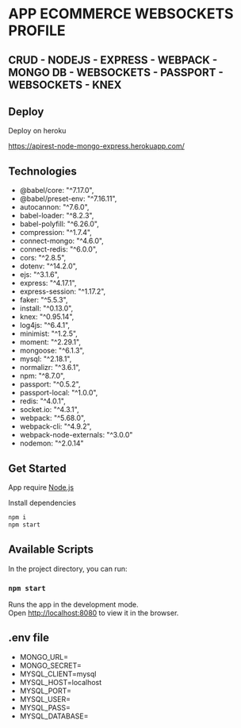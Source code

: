 # APP ECOMMERCE WEBSOCKETS PROFILE

## CRUD - NODEJS - EXPRESS - WEBPACK - MONGO DB - WEBSOCKETS - PASSPORT - WEBSOCKETS - KNEX

## Deploy

Deploy on heroku

https://apirest-node-mongo-express.herokuapp.com/

## Technologies

- @babel/core: "^7.17.0",
- @babel/preset-env: "^7.16.11",
- autocannon: "^7.6.0",
- babel-loader: "^8.2.3",
- babel-polyfill: "^6.26.0",
- compression: "^1.7.4",
- connect-mongo: "^4.6.0",
- connect-redis: "^6.0.0",
- cors: "^2.8.5",
- dotenv: "^14.2.0",
- ejs: "^3.1.6",
- express: "^4.17.1",
- express-session: "^1.17.2",
- faker: "^5.5.3",
- install: "^0.13.0",
- knex: "^0.95.14",
- log4js: "^6.4.1",
- minimist: "^1.2.5",
- moment: "^2.29.1",
- mongoose: "^6.1.3",
- mysql: "^2.18.1",
- normalizr: "^3.6.1",
- npm: "^8.7.0",
- passport: "^0.5.2",
- passport-local: "^1.0.0",
- redis: "^4.0.1",
- socket.io: "^4.3.1",
- webpack: "^5.68.0",
- webpack-cli: "^4.9.2",
- webpack-node-externals: "^3.0.0"
- nodemon: "^2.0.14"

## Get Started

App require [Node.js](https://nodejs.org/)

Install dependencies

```sh
npm i
npm start
```

## Available Scripts

In the project directory, you can run:

### `npm start`

Runs the app in the development mode.\
Open [http://localhost:8080](http://localhost:8080) to view it in the browser.

## .env file

- MONGO_URL=
- MONGO_SECRET=
- MYSQL_CLIENT=mysql
- MYSQL_HOST=localhost
- MYSQL_PORT=
- MYSQL_USER=
- MYSQL_PASS=
- MYSQL_DATABASE=
